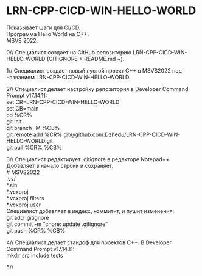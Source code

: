 # LRN-CPP-CICD-WIN-HELLO-WORLD

Показывает шаги для CI/CD.  
Программа Hello World на C++.   
MSVS 2022.  

0// Специалист создает на GitHub репозиторию LRN-CPP-CICD-WIN-HELLO-WORLD (GITIGNORE + README.md +).  
  
1// Специалист создает новый пустой проект С++ в MSVS2022 под названием LRN-CPP-CICD-WIN-HELLO-WORLD.  
  
2// Специалист делает настройку репозитория в Developer Command Prompt v17.14.11:  
set CR=LRN-CPP-CICD-WIN-HELLO-WORLD  
set CB=main  
cd %CR%  
git init  
git branch -M %CB%  
git remote add %CR% git@github.com:Dzhedu/LRN-CPP-CICD-WIN-HELLO-WORLD.git  
git pull %CR% %CB%  
  
3// Специалист редактирует .gitignore в редакторе Notepad++. Добавляет в начало строки и сохраняет.  
\# MSVS2022  
.vs/  
*.sln  
*.vcxproj  
*.vcxproj.filters  
*.vcxproj.user  
Специалист добавляет в индекс, коммитит, и пушит изменения:  
git add .gitignore  
git commit -m "chore: update .gitignore"  
git push %CR% %CB%  
  
4// Специалист делает стандоф для проектов C++. В Developer Command Prompt v17.14.11:  
mkdir src include tests  
  
5// 
  



